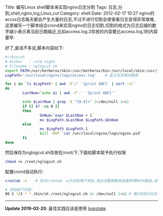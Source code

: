 Title: 编写Linux shell脚本来实现nginx日志分割
Tags: 日志,分割,shell,nginx,log,Linux,cut
Category: shell
Date: 2012-02-17 10:27
nginx的accss日志每天都会产生大量的日志,不过不进行切割会使查看日志变得异常艰难,这里编写一个脚本结合crond来实现nginx的日志切割,切割的格式为日志后缀的数字越小表示离当前日期越近,比如access.log.2存放的内容要比access.log.1的内容要早.

好了,废话不多说,脚本内容如下:
```bash
#!/bin/sh
# Author   : cold night
# Filename : nglogcut.sh
export PATH=/usr/kerberos/sbin:/usr/kerberos/bin:/usr/local/sbin:/usr/local/bin:/sbin:/bin:/usr/sbin:/usr/bin:/root/bin
LogPath='/usr/local/nginx/logs/access.log'    # 定义日志绝对路径

for i in `ls $LogPath* | awk -F'/' '{print $NF}' | sort -nr`
do
        LastNum=`echo $i | awk -F'.' '{print $NF}'`

        echo $LastNum | grep -E "[0-9]+" 2>/dev/null 1>&2
        if [[ $? -eq 0 ]]
        then
                OnNum=`expr $LastNum + 1`
                mv $LogPath.$LastNum $LogPath.$OnNum
        else
                mv $LogPath $LogPath.1
                kill -HUP `cat /usr/local/nginx/logs/nginx.pid`
        fi
done
```
然后保存为nglogcut.sh存放在/root/下,下面给脚本赋予执行权限
```bash
chmod +x /root/nglogcut.sh
```
配置crond自动执行:
```bash
crontab -e    # 执行crontab -e为当前用户添加,但必须要再脚本前面声明PATH路径,或命令用绝对路径

# 添加如下内容:
00 2 */3 * * /bin/sh /root/nglogcut.sh 2> /dev/null 1>&2 # 每3天执行日志分割(可根据自己情况来定义执行周期)
```

------

**Update 2019-02-20**: 最佳实践应该是使用 [logrotate](https://linux.die.net/man/8/logrotate)
